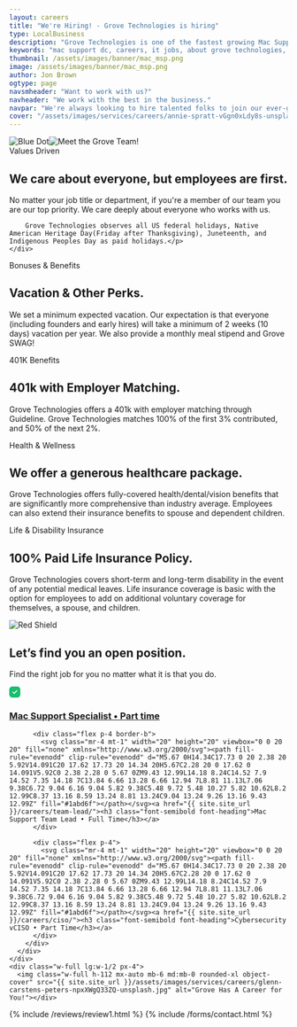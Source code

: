```yaml
---
layout: careers
title: "We're Hiring! - Grove Technologies is hiring"
type: LocalBusiness
description: "Grove Technologies is one of the fastest growing Mac Support agencies in DC and we are looking for fun and creative individuals who want to help us take our agency to the next level. Sound like fun? Then Apply here!" 
keywords: "mac support dc, careers, it jobs, about grove technologies, grove technologies apple, creative services, mac support experts, mac support near me, apple customer service, managed service provider, mac computers, it services, managed it services, helpdesk support, mac dc, new apple computer, mac support"
thumbnail: /assets/images/banner/mac_msp.png
image: /assets/images/banner/mac_msp.png
author: Jon Brown
ogtype: page
navsmheader: "Want to work with us?"
navheader: "We work with the best in the business."
navpar: "We're always looking to hire talented folks to join our ever-growing team of Mac Experts, Support Engineers, and Network Professionals."
cover: "/assets/images/services/careers/annie-spratt-vGgn0xLdy8s-unsplash.jpg"
---
```



<section class="relative py-20 border-t"><div class="container px-4 mx-auto">
<div class="relative flex flex-wrap items-center -mx-4">
  <div class="w-full lg:w-1/2 px-4 mb-12 lg:mb-0">
	<img class="hidden xl:block absolute bottom-0 left-0 -ml-32 -mb-10" src="{{ site.site_url }}/assets/zeus-assets/icons/dots/blue-dot-left-bars.svg" alt="Blue Dot"><img class="h-96 lg:h-128 w-full rounded-xl object-cover" src="{{ site.site_url }}/assets/images/services/careers/emp4.png" alt="Meet the Grove Team!"></div>
  <div class="relative w-full lg:w-1/2 px-4">
	<div class="relative lg:pl-10 max-w-lg">
	  <span class="text-xs font-semibold text-green-500 bg-green-100 py-1 rounded-full px-2">Values Driven</span>
	  <h2 class="mt-8 mb-6 lg:mb-10 lg:pr-8 text-4xl font-semibold font-heading">We care about everyone, but employees are first.</h2>
	  <p class="mb-6 lg:mb-12 text-xl text-gray-500">No matter your job title or department, if you're a member of our team you are our top priority. We care deeply about everyone who works with us.

		Grove Technologies observes all US federal holidays, Native American Heritage Day(Friday after Thanksgiving), Juneteenth, and Indigenous Peoples Day as paid holidays.</p>
	</div>
  </div>
</div>
</div>
</section>

<section class="relative py-10 overflow-hidden">
<div class="relative container px-4 mx-auto">
  <div class="relative flex flex-wrap items-center -mx-4">
	<div class="w-full lg:w-1/2 px-4 mb-12 lg:mb-0">
	  <div class="max-w-lg">
		<span class="text-xs font-semibold text-green-500 bg-green-100 py-1 rounded-full px-2">Bonuses &amp; Benefits</span>
		<h2 class="mt-8 mb-6 lg:mb-10 lg:pr-8 text-4xl font-semibold font-heading">Vacation &amp; Other Perks.</h2>
		<p class="mb-6 lg:mb-12 text-xl text-gray-500">We set a minimum expected vacation. Our expectation is that everyone (including founders and early hires) will take a minimum of 2 weeks (10 days) vacation per year. We also provide a monthly meal stipend and Grove SWAG!</p>
	  </div>
	</div>
	<div class="w-full lg:w-1/2 px-4 mt-0">
	  <div class="max-w-lg">
		<span class="text-xs font-semibold text-green-500 bg-green-100 py-1 rounded-full px-2">401K Benefits</span>
		<h2 class="mt-8 mb-6 lg:mb-10 lg:pr-8 text-4xl font-semibold font-heading">401k with Employer Matching.</h2>
		<p class="mb-6 lg:mb-12 text-xl text-gray-500">Grove Technologies offers a 401k with employer matching through Guideline. Grove Technologies matches 100% of the first 3% contributed, and 50% of the next 2%.</p>
	  </div>
	</div>
  </div>
</div>
</section>

<section class="relative py-10 overflow-hidden">
<div class="relative container px-4 mx-auto">
  <div class="relative flex flex-wrap items-center -mx-4">
	<div class="w-full lg:w-1/2 px-4 mb-12 lg:mb-0">
	  <div class="max-w-lg">
		<span class="text-xs font-semibold text-green-500 bg-green-100 py-1 rounded-full px-2">Health &amp; Wellness</span>
		<h2 class="mt-8 mb-6 lg:mb-10 lg:pr-8 text-4xl font-semibold font-heading">We offer a generous healthcare package.</h2>
		<p class="mb-6 lg:mb-12 text-xl text-gray-500">Grove Technologies offers fully-covered health/dental/vision benefits that are significantly more comprehensive than industry average. Employees can also extend their insurance benefits to spouse and dependent children.</p>
	  </div>
	</div>
	<div class="w-full lg:w-1/2 px-4 mt-0">
	  <div class="max-w-lg">
		<span class="text-xs font-semibold text-green-500 bg-green-100 py-1 rounded-full px-2">Life & Disability Insurance</span>
		<h2 class="mt-8 mb-6 lg:mb-10 lg:pr-8 text-4xl font-semibold font-heading">100% Paid Life Insurance Policy.</h2>
		<p class="mb-6 lg:mb-12 text-xl text-gray-500">Grove Technologies covers short-term and long-term disability in the event of any potential medical leaves. Life insurance coverage is basic with the option for employees to add on additional voluntary coverage for themselves, a spouse, and children.</p>
	  </div>
	</div>
  </div>
</div>
</section>

<section class="relative py-20 overflow-x-hidden border-t lg:mb-0"><div class="container px-4 mx-auto">
  <div class="relative flex flex-wrap items-center -mx-4">
	<img class="hidden xl:block absolute top-0 right-0 mt-40 -mr-32" src="{{ site.site_url }}/assets/zeus-assets/icons/dots/red-dot-right-shield.svg" alt="Red Shield"><div class="relative w-full lg:w-1/2 px-4 pb-12 lg:pb-0">
	  <div class="max-w-md">
		<h2 class="mb-6 lg:mb-10 text-4xl font-semibold font-heading">Let’s find you an open position.</h2>
		<p class="mb-6 lg:mb-10 text-xl text-gray-500">Find the right job for you no matter what it is that you do.</p>
		<div class="mb-10 border rounded-lg">
		  <div class="flex p-4 border-b">
			<svg class="mr-4 mt-1" width="20" height="20" viewbox="0 0 20 20" fill="none" xmlns="http://www.w3.org/2000/svg"><path fill-rule="evenodd" clip-rule="evenodd" d="M5.67 0H14.34C17.73 0 20 2.38 20 5.92V14.091C20 17.62 17.73 20 14.34 20H5.67C2.28 20 0 17.62 0 14.091V5.92C0 2.38 2.28 0 5.67 0ZM9.43 12.99L14.18 8.24C14.52 7.9 14.52 7.35 14.18 7C13.84 6.66 13.28 6.66 12.94 7L8.81 11.13L7.06 9.38C6.72 9.04 6.16 9.04 5.82 9.38C5.48 9.72 5.48 10.27 5.82 10.62L8.2 12.99C8.37 13.16 8.59 13.24 8.81 13.24C9.04 13.24 9.26 13.16 9.43 12.99Z" fill="#1abd6f"></path></svg><a href="{{ site.site_url }}/careers/mac-support/"><h3 class="font-semibold font-heading">Mac Support Specialist • Part time</h3></a>
		  </div>

		  <div class="flex p-4 border-b">
			<svg class="mr-4 mt-1" width="20" height="20" viewbox="0 0 20 20" fill="none" xmlns="http://www.w3.org/2000/svg"><path fill-rule="evenodd" clip-rule="evenodd" d="M5.67 0H14.34C17.73 0 20 2.38 20 5.92V14.091C20 17.62 17.73 20 14.34 20H5.67C2.28 20 0 17.62 0 14.091V5.92C0 2.38 2.28 0 5.67 0ZM9.43 12.99L14.18 8.24C14.52 7.9 14.52 7.35 14.18 7C13.84 6.66 13.28 6.66 12.94 7L8.81 11.13L7.06 9.38C6.72 9.04 6.16 9.04 5.82 9.38C5.48 9.72 5.48 10.27 5.82 10.62L8.2 12.99C8.37 13.16 8.59 13.24 8.81 13.24C9.04 13.24 9.26 13.16 9.43 12.99Z" fill="#1abd6f"></path></svg><a href="{{ site.site_url }}/careers/team-lead/"><h3 class="font-semibold font-heading">Mac Support Team Lead • Full Time</h3></a>
		  </div>

		  <div class="flex p-4">
			<svg class="mr-4 mt-1" width="20" height="20" viewbox="0 0 20 20" fill="none" xmlns="http://www.w3.org/2000/svg"><path fill-rule="evenodd" clip-rule="evenodd" d="M5.67 0H14.34C17.73 0 20 2.38 20 5.92V14.091C20 17.62 17.73 20 14.34 20H5.67C2.28 20 0 17.62 0 14.091V5.92C0 2.38 2.28 0 5.67 0ZM9.43 12.99L14.18 8.24C14.52 7.9 14.52 7.35 14.18 7C13.84 6.66 13.28 6.66 12.94 7L8.81 11.13L7.06 9.38C6.72 9.04 6.16 9.04 5.82 9.38C5.48 9.72 5.48 10.27 5.82 10.62L8.2 12.99C8.37 13.16 8.59 13.24 8.81 13.24C9.04 13.24 9.26 13.16 9.43 12.99Z" fill="#1abd6f"></path></svg><a href="{{ site.site_url }}/careers/ciso/"><h3 class="font-semibold font-heading">Cybersecurity vCISO • Part Time</h3></a>
		  </div>
		</div>
	  </div>
	</div>
	<div class="w-full lg:w-1/2 px-4">
	  <img class="w-full h-112 mx-auto mb-6 md:mb-0 rounded-xl object-cover" src="{{ site.site_url }}/assets/images/services/careers/glenn-carstens-peters-npxXWgQ33ZQ-unsplash.jpg" alt="Grove Has A Career for You!"></div>
  </div>
</div>
</section>
      
{% include /reviews/review1.html %}
{% include /forms/contact.html %}